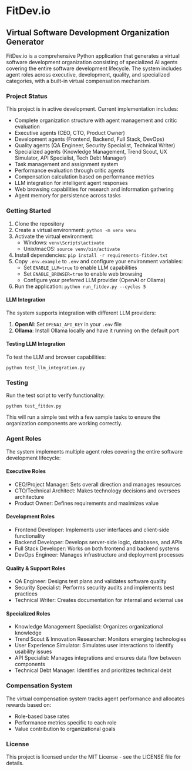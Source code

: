 # FitDev.io

## Virtual Software Development Organization Generator

FitDev.io is a comprehensive Python application that generates a virtual software development organization consisting of specialized AI agents covering the entire software development lifecycle. The system includes agent roles across executive, development, quality, and specialized categories, with a built-in virtual compensation mechanism.

### Project Status

This project is in active development. Current implementation includes:

- Complete organization structure with agent management and critic evaluation
- Executive agents (CEO, CTO, Product Owner)
- Development agents (Frontend, Backend, Full Stack, DevOps)
- Quality agents (QA Engineer, Security Specialist, Technical Writer)
- Specialized agents (Knowledge Management, Trend Scout, UX Simulator, API Specialist, Tech Debt Manager)
- Task management and assignment system
- Performance evaluation through critic agents
- Compensation calculation based on performance metrics
- LLM integration for intelligent agent responses
- Web browsing capabilities for research and information gathering
- Agent memory for persistence across tasks

### Getting Started

1. Clone the repository
2. Create a virtual environment: `python -m venv venv`
3. Activate the virtual environment:
   - Windows: `venv\Scripts\activate`
   - Unix/macOS: `source venv/bin/activate`
4. Install dependencies: `pip install -r requirements-fitdev.txt`
5. Copy `.env.example` to `.env` and configure your environment variables:
   - Set `ENABLE_LLM=true` to enable LLM capabilities
   - Set `ENABLE_BROWSER=true` to enable web browsing
   - Configure your preferred LLM provider (OpenAI or Ollama)
6. Run the application: `python run_fitdev.py --cycles 5`

#### LLM Integration

The system supports integration with different LLM providers:

1. **OpenAI**: Set `OPENAI_API_KEY` in your `.env` file
2. **Ollama**: Install Ollama locally and have it running on the default port

#### Testing LLM Integration

To test the LLM and browser capabilities:

```
python test_llm_integration.py
```
   
### Testing

Run the test script to verify functionality:
```
python test_fitdev.py
```

This will run a simple test with a few sample tasks to ensure the organization components are working correctly.

### Agent Roles

The system implements multiple agent roles covering the entire software development lifecycle:

#### Executive Roles
- CEO/Project Manager: Sets overall direction and manages resources
- CTO/Technical Architect: Makes technology decisions and oversees architecture
- Product Owner: Defines requirements and maximizes value

#### Development Roles
- Frontend Developer: Implements user interfaces and client-side functionality
- Backend Developer: Develops server-side logic, databases, and APIs
- Full Stack Developer: Works on both frontend and backend systems
- DevOps Engineer: Manages infrastructure and deployment processes

#### Quality & Support Roles
- QA Engineer: Designs test plans and validates software quality
- Security Specialist: Performs security audits and implements best practices
- Technical Writer: Creates documentation for internal and external use

#### Specialized Roles
- Knowledge Management Specialist: Organizes organizational knowledge
- Trend Scout & Innovation Researcher: Monitors emerging technologies
- User Experience Simulator: Simulates user interactions to identify usability issues
- API Specialist: Manages integrations and ensures data flow between components
- Technical Debt Manager: Identifies and prioritizes technical debt

### Compensation System

The virtual compensation system tracks agent performance and allocates rewards based on:
- Role-based base rates
- Performance metrics specific to each role
- Value contribution to organizational goals

### License

This project is licensed under the MIT License - see the LICENSE file for details.